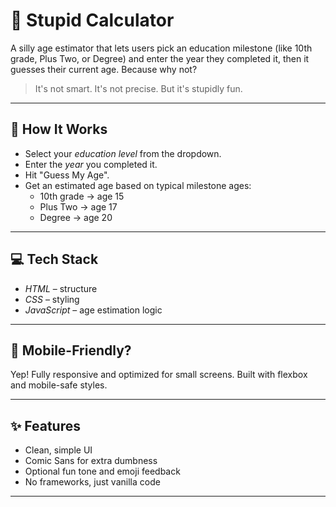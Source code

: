 # 🎉 Stupid Calculator

A silly age estimator that lets users pick an education milestone (like 10th grade, Plus Two, or Degree) and enter the year they completed it, then it guesses their current age. Because why not?

> It's not smart. It's not precise. But it's stupidly fun.

---

## 🧠 How It Works

- Select your *education level* from the dropdown.
- Enter the *year* you completed it.
- Hit "Guess My Age".
- Get an estimated age based on typical milestone ages:
  - 10th grade → age 15
  - Plus Two → age 17
  - Degree → age 20

---

## 💻 Tech Stack

- *HTML* – structure
- *CSS* – styling
- *JavaScript* – age estimation logic

---

## 📱 Mobile-Friendly?

Yep! Fully responsive and optimized for small screens. Built with flexbox and mobile-safe styles.

---

## ✨ Features

- Clean, simple UI
- Comic Sans for extra dumbness
- Optional fun tone and emoji feedback
- No frameworks, just vanilla code

---
